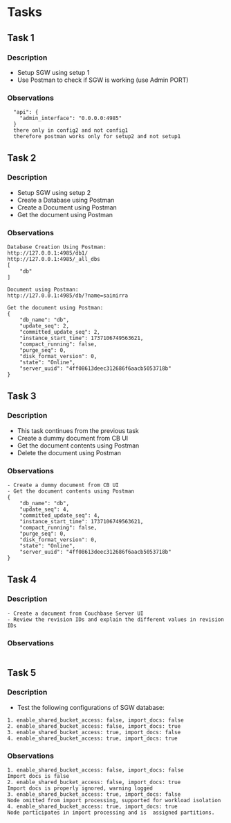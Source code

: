 # Tasks

## Task 1

### Description

- Setup SGW using setup 1
- Use Postman to check if SGW is working (use Admin PORT)

### Observations
```
  "api": {
    "admin_interface": "0.0.0.0:4985"
  }
  there only in config2 and not config1
  therefore postman works only for setup2 and not setup1
  ```

## Task 2

### Description

- Setup SGW using setup 2
- Create a Database using Postman
- Create a Document using Postman
- Get the document using Postman

### Observations
```
Database Creation Using Postman:
http://127.0.0.1:4985/db1/
http://127.0.0.1:4985/_all_dbs
[
    "db"
]

Document using Postman:
http://127.0.0.1:4985/db/?name=saimirra

Get the document using Postman:
{
    "db_name": "db",
    "update_seq": 2,
    "committed_update_seq": 2,
    "instance_start_time": 1737106749563621,
    "compact_running": false,
    "purge_seq": 0,
    "disk_format_version": 0,
    "state": "Online",
    "server_uuid": "4ff08613deec312686f6aacb5053718b"
}
```
## Task 3

### Description

- This task continues from the previous task
- Create a dummy document from CB UI
- Get the document contents using Postman
- Delete the document using Postman

### Observations
```
- Create a dummy document from CB UI
- Get the document contents using Postman
{
    "db_name": "db",
    "update_seq": 4,
    "committed_update_seq": 4,
    "instance_start_time": 1737106749563621,
    "compact_running": false,
    "purge_seq": 0,
    "disk_format_version": 0,
    "state": "Online",
    "server_uuid": "4ff08613deec312686f6aacb5053718b"
}
```
## Task 4

### Description
```
- Create a document from Couchbase Server UI
- Review the revision IDs and explain the different values in revision IDs
```


### Observations
```
```

## Task 5

### Description

- Test the following configurations of SGW database:

```
1. enable_shared_bucket_access: false, import_docs: false
2. enable_shared_bucket_access: false, import_docs: true
3. enable_shared_bucket_access: true, import_docs: false
4. enable_shared_bucket_access: true, import_docs: true
```

### Observations
```
1. enable_shared_bucket_access: false, import_docs: false
Import docs is false
2. enable_shared_bucket_access: false, import_docs: true
Import docs is properly ignored, warning logged
3. enable_shared_bucket_access: true, import_docs: false
Node omitted from import processing, supported for workload isolation
4. enable_shared_bucket_access: true, import_docs: true
Node participates in import processing and is  assigned partitions.
```